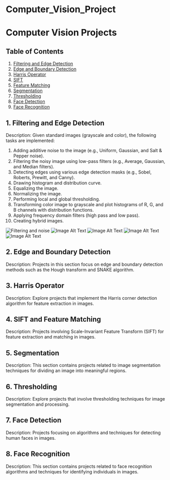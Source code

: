 # Computer_Vision_Project
# Computer Vision Projects

## Table of Contents

1. [Filtering and Edge Detection](#filtering-and-edge-detection)
2. [Edge and Boundary Detection](#edge-and-boundary-detection)
3. [Harris Operator](#harris-operator)
4. [SIFT](#sift)
5. [Feature Matching](#feature-matching)
6. [Segmentation](#segmentation)
7. [Thresholding](#thresholding)
8. [Face Detection](#face-detection)
9. [Face Recognition](#face-recognition)

## 1. Filtering and Edge Detection

Description: Given standard images (grayscale and color), the following tasks are implemented:

1. Adding additive noise to the image (e.g., Uniform, Gaussian, and Salt & Pepper noise).
2. Filtering the noisy image using low-pass filters (e.g., Average, Gaussian, and Median filters).
3. Detecting edges using various edge detection masks (e.g., Sobel, Roberts, Prewitt, and Canny).
4. Drawing histogram and distribution curve.
5. Equalizing the image.
6. Normalizing the image.
7. Performing local and global thresholding.
8. Transforming color image to grayscale and plot histograms of R, G, and B channels with distribution functions.
9. Applying frequency domain filters (high pass and low pass).
10. Creating hybrid images.
    
![Filtering and noise](https://drive.google.com/uc?export=download&id=1vlK6lHjAeqAHO6eGvNAK_FiJUtPx0ZLQ)
![Image Alt Text](image_path_or_url)
![Image Alt Text](image_path_or_url)
![Image Alt Text](image_path_or_url)
![Image Alt Text](image_path_or_url)

## 2. Edge and Boundary Detection

Description: Projects in this section focus on edge and boundary detection methods such as the Hough transform and SNAKE algorithm.

## 3. Harris Operator

Description: Explore projects that implement the Harris corner detection algorithm for feature extraction in images.

## 4. SIFT and Feature Matching

Description: Projects involving Scale-Invariant Feature Transform (SIFT) for feature extraction and matching in images.

## 5. Segmentation

Description: This section contains projects related to image segmentation techniques for dividing an image into meaningful regions.

## 6. Thresholding

Description: Explore projects that involve thresholding techniques for image segmentation and processing.

## 7. Face Detection

Description: Projects focusing on algorithms and techniques for detecting human faces in images.

## 8. Face Recognition

Description: This section contains projects related to face recognition algorithms and techniques for identifying individuals in images.
